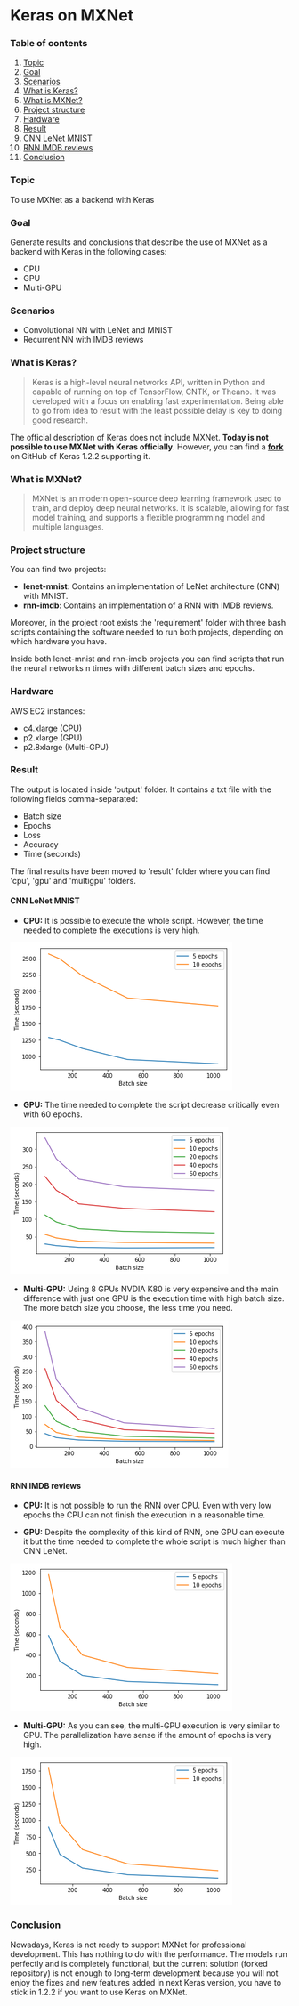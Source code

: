 # Keras on MXNet

### Table of contents
1. [Topic](#topic)
2. [Goal](#goal)
3. [Scenarios](#scenarios)
4. [What is Keras?](#what_is_keras)
5. [What is MXNet?](#what_is_mxnet)
6. [Project structure](#project_structure)
7. [Hardware](#hardware)
8. [Result](#result)
  1. [CNN LeNet MNIST](#result_lenet)
  2. [RNN IMDB reviews](#result_rnn_imdb)
9. [Conclusion](#conclusion)

### Topic <a name="topic"></a>

To use MXNet as a backend with Keras

### Goal <a name="goal"></a>

Generate results and conclusions that describe the use of MXNet as a backend with Keras in the following cases:

* CPU
* GPU
* Multi-GPU

### Scenarios <a name="scenarios"></a>

* Convolutional NN with LeNet and MNIST
* Recurrent NN with IMDB reviews

### What is Keras? <a name="what_is_keras"></a>

>Keras is a high-level neural networks API, written in Python and capable of
running on top of TensorFlow, CNTK, or Theano. It was developed with a focus on
enabling fast experimentation. Being able to go from idea to result with the
least possible delay is key to doing good research.

The official description of Keras does not include MXNet. **Today is not possible
to use MXNet with Keras officially**. However, you can find a [**fork**](https://github.com/dmlc/keras)
on GitHub of Keras 1.2.2 supporting it.

### What is MXNet? <a name="what_is_mxnet"></a>

>MXNet is an modern open-source deep learning framework used to train,
and deploy deep neural networks. It is scalable, allowing for fast model training,
and supports a flexible programming model and multiple languages.

### Project structure <a name="project_structure"></a>

You can find two projects:

* **lenet-mnist**: Contains an implementation of LeNet architecture (CNN) with MNIST.
* **rnn-imdb**: Contains an implementation of a RNN with IMDB reviews.

Moreover, in the project root exists the 'requirement' folder with three bash scripts containing the software needed to run both projects, depending on which hardware you have.

Inside both lenet-mnist and rnn-imdb projects you can find scripts that run the neural networks n times with different batch sizes and epochs.

### Hardware <a name="hardware"></a>

AWS EC2 instances:

* c4.xlarge (CPU)
* p2.xlarge (GPU)
* p2.8xlarge (Multi-GPU)


### Result <a name="result"></a>

The output is located inside 'output' folder. It contains a txt file with the following fields comma-separated:

* Batch size
* Epochs
* Loss
* Accuracy
* Time (seconds)

The final results have been moved to 'result' folder where you can find 'cpu', 'gpu' and 'multigpu' folders.

#### CNN LeNet MNIST  <a name="result_lenet"></a>

- **CPU:** It is possible to execute the whole script. However, the time needed to complete the executions is very high.

![alt tag](assets/lenet_cpu.png)

- **GPU:** The time needed to complete the script decrease critically even with 60 epochs.

![alt tag](assets/lenet_gpu.png)

- **Multi-GPU:** Using 8 GPUs NVDIA K80 is very expensive and the main difference with just one GPU is the execution time with high batch size. The more batch size you choose, the less time you need.

![alt tag](assets/lenet_multigpu.png)

#### RNN IMDB reviews <a name="result_rnn_imdb"></a>

- **CPU:** It is not possible to run the RNN over CPU. Even with very low epochs the CPU can not finish the execution in a reasonable time.

- **GPU:** Despite the complexity of this kind of RNN, one GPU can execute it but the time needed to complete the whole script is much higher than CNN LeNet.

![alt tag](assets/rnn_gpu.png)

- **Multi-GPU:** As you can see, the multi-GPU execution is very similar to GPU. The parallelization have sense if the amount of epochs is very high.

![alt tag](assets/rnn_multigpu.png)

### Conclusion <a name="conclusion"></a>

Nowadays, Keras is not ready to support MXNet for professional development. This has nothing to do with the performance. The models run perfectly and is completely functional, but the current solution (forked repository) is not enough to long-term development because you will not enjoy the fixes and new features added in next Keras version, you have to stick in 1.2.2 if you want to use Keras on MXNet.
